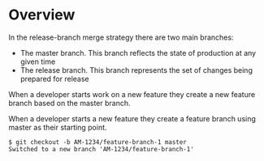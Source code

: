 # Overview

In the release-branch merge strategy there are two main branches:
* The master branch.  This branch reflects the state of production at any given time
* The release branch.  This branch represents the set of changes being prepared for release

When a developer starts work on a new feature they create a new feature branch based on the master branch.

When a developer starts a new feature they create a feature branch using master as their starting point.

```
$ git checkout -b AM-1234/feature-branch-1 master
Switched to a new branch 'AM-1234/feature-branch-1'
```
